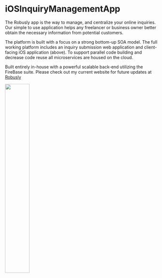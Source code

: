 # iOSInquiryManagementApp
The Robusly app is the way to manage, and centralize your online inquiries. Our simple to use application helps any freelancer or business owner better obtain the necessary information from potential customers.

The platform is built with a focus on a strong bottom-up SOA model.  The full working platform includes an inquiry submission web application and client-facing iOS application (above).  To support parallel code building and decrease code reuse all microservices are housed on the cloud.

Built entirely in-house with a powerful scalable back-end utilizing the FireBase suite.  Please check out my current website for future updates at <a href="http://robusly.com">Robusly<a/>  

<img src="http://robusly.com/assets/img/mobile/slider-screen.png" width="40%">
<img src="http://robusly.com/assets/img/mobile/about-m-screen.png" width="40%>

